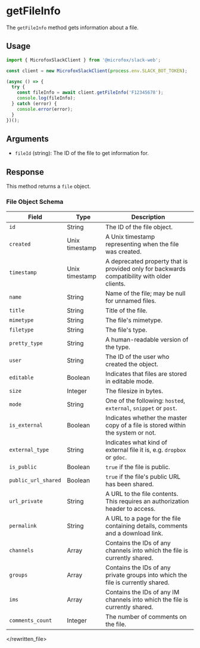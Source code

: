 # getFileInfo

The `getFileInfo` method gets information about a file.

## Usage

```typescript
import { MicrofoxSlackClient } from '@microfox/slack-web';

const client = new MicrofoxSlackClient(process.env.SLACK_BOT_TOKEN);

(async () => {
  try {
    const fileInfo = await client.getFileInfo('F12345678');
    console.log(fileInfo);
  } catch (error) {
    console.error(error);
  }
})();
```

## Arguments

-   `fileId` (string): The ID of the file to get information for.

## Response

This method returns a `file` object.

### File Object Schema

| Field               | Type           | Description                                                                                             |
| ------------------- | -------------- | ------------------------------------------------------------------------------------------------------- |
| `id`                | String         | The ID of the file object.                                                                              |
| `created`           | Unix timestamp | A Unix timestamp representing when the file was created.                                                |
| `timestamp`         | Unix timestamp | A deprecated property that is provided only for backwards compatibility with older clients.             |
| `name`              | String         | Name of the file; may be null for unnamed files.                                                        |
| `title`             | String         | Title of the file.                                                                                      |
| `mimetype`          | String         | The file's mimetype.                                                                                    |
| `filetype`          | String         | The file's type.                                                                                        |
| `pretty_type`       | String         | A human-readable version of the type.                                                                   |
| `user`              | String         | The ID of the user who created the object.                                                              |
| `editable`          | Boolean        | Indicates that files are stored in editable mode.                                                       |
| `size`              | Integer        | The filesize in bytes.                                                                                  |
| `mode`              | String         | One of the following: `hosted`, `external`, `snippet` or `post`.                                        |
| `is_external`       | Boolean        | Indicates whether the master copy of a file is stored within the system or not.                         |
| `external_type`     | String         | Indicates what kind of external file it is, e.g. `dropbox` or `gdoc`.                                   |
| `is_public`         | Boolean        | `true` if the file is public.                                                                           |
| `public_url_shared` | Boolean        | `true` if the file's public URL has been shared.                                                        |
| `url_private`       | String         | A URL to the file contents. This requires an authorization header to access.                            |
| `permalink`         | String         | A URL to a page for the file containing details, comments and a download link.                          |
| `channels`          | Array          | Contains the IDs of any channels into which the file is currently shared.                               |
| `groups`            | Array          | Contains the IDs of any private groups into which the file is currently shared.                         |
| `ims`               | Array          | Contains the IDs of any IM channels into which the file is currently shared.                            |
| `comments_count`    | Integer        | The number of comments on the file.                                                                     |

</rewritten_file> 